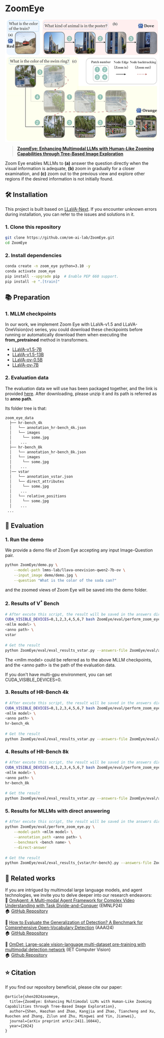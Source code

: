# ZoomEye
<p align="center"> <img src='docs/examples.jpg' align="center" height="400px"> </p>

> [**ZoomEye: Enhancing Multimodal LLMs with Human-Like Zooming Capabilities through Tree-Based Image Exploration**](https://arxiv.org/abs/2411.16044)

Zoom Eye enables MLLMs to **(a)** answer the question directly when the visual information is adequate, **(b)** zoom in gradually for a closer examination, and **(c)** zoom out to the previous view and explore other regions if the desired information is not initially found.


## 🛠️ Installation
This project is built based on [LLaVA-Next](https://github.com/LLaVA-VL/LLaVA-NeXT). If you encounter unknown errors during installation, you can refer to the issues and solutions in it.

### 1. Clone this repository
```bash
git clone https://github.com/om-ai-lab/ZoomEye.git
cd ZoomEye
```
### 2. Install dependencies
```bash
conda create -n zoom_eye python=3.10 -y
conda activate zoom_eye
pip install --upgrade pip  # Enable PEP 660 support.
pip install -e ".[train]"
```

## 📚 Preparation
### 1. MLLM checkpoints
In our work, we implement Zoom Eye with LLaVA-v1.5 and LLaVA-OneVision(ov) series, you could download these checkpoints before running or automatically download them when executing the **from_pretrained** method in transformers.
* [LLaVA-v1.5-7B](https://huggingface.co/liuhaotian/llava-v1.5-7b)
* [LLaVA-v1.5-13B](https://huggingface.co/liuhaotian/llava-v1.5-13b)
* [LLaVA-ov-0.5B](https://huggingface.co/lmms-lab/llava-onevision-qwen2-0.5b-ov)
* [LLaVA-ov-7B](https://huggingface.co/lmms-lab/llava-onevision-qwen2-7b-ov)

### 2. Evaluation data
The evaluation data we will use has been packaged together, and the link is provided [here](https://huggingface.co/datasets/omlab/zoom_eye_data). After downloading, please unzip it and its path is referred as to **anno path**.

Its folder tree is that:
```
zoom_eye_data 
  ├── hr-bench_4k                                  
  │   └── annotation_hr-bench_4k.json
  │   └── images
  │     └── some.jpg
  │    ...
  ├── hr-bench_8k
  │   └── annotation_hr-bench_8k.json
  │   └── images
  │     └── some.jpg
  │    ...
  │── vstar
  │   └── annotation_vstar.json
  │   └── direct_attributes
  │     └── some.jpg
  │    ...
  │   └── relative_positions
  │     └── some.jpg
  │    ...
 ...
```

## 🚀 Evaluation
### 1. Run the demo
We provide a demo file of Zoom Eye accepting any input Image-Question pair.
```bash
python ZoomEye/demo.py \
    --model-path lmms-lab/llava-onevision-qwen2-7b-ov \
    --input_image demo/demo.jpg \
    --question "What is the color of the soda can?"
```
and the zoomed views of Zoom Eye will be saved into the demo folder.

### 2. Results of V<sup>*</sup> Bench
```bash
# After excute this script, the result will be saved in the answers dir: ZoomEye/eval/answers/vstar/<mllm model base name>/merge.jsonl
CUDA_VISIBLE_DEVICES=0,1,2,3,4,5,6,7 bash ZoomEye/eval/perform_zoom_eye.sh \
<mllm model> \
<anno path> \
vstar

# Get the result
python ZoomEye/eval/eval_results_vstar.py --answers-file ZoomEye/eval/answers/vstar/<mllm model base name>/merge.jsonl
```
The \<mllm model\> could be referred as to the above MLLM checkpoints, and the \<anno path\> is the path of the evaluation data.

If you don't have multi-gpu environment, you can set CUDA_VISIBLE_DEVICES=0.

### 3. Results of HR-Bench 4k
```bash
# After excute this script, the result will be saved in the answers dir: ZoomEye/eval/answers/hr-bench_4k/<mllm model base name>/merge.jsonl
CUDA_VISIBLE_DEVICES=0,1,2,3,4,5,6,7 bash ZoomEye/eval/perform_zoom_eye.sh \
<mllm model> \
<anno path> \
hr-bench_4k

# Get the result
python ZoomEye/eval/eval_results_vstar.py --answers-file ZoomEye/eval/answers/vstar/hr-bench_4k/merge.jsonl
```


### 4. Results of HR-Bench 8k
```bash
# After excute this script, the result will be saved in the answers dir: ZoomEye/eval/answers/hr-bench_4k/<mllm model base name>/merge.jsonl
CUDA_VISIBLE_DEVICES=0,1,2,3,4,5,6,7 bash ZoomEye/eval/perform_zoom_eye.sh \
<mllm model> \
<anno path> \
hr-bench_8k

# Get the result
python ZoomEye/eval/eval_results_vstar.py --answers-file ZoomEye/eval/answers/vstar/hr-bench_8k/merge.jsonl
```

### 5. Results for MLLMs with direct answering
```bash
# After excute this script, the result will be saved in the answers dir: ZoomEye/eval/answers/<bench name>/<mllm model base name>/direct_answer.jsonl
python ZoomEye/eval/perform_zoom_eye.py \
    --model-path <mllm model> \
    --annotation_path <anno path> \
    --benchmark <bench name> \
    --direct-answer

# Get the result
python ZoomEye/eval/eval_results_{vstar/hr-bench}.py --answers-file ZoomEye/eval/answers/<bench name>/<mllm model base name>/direct_answer.jsonl
```

## 🔗 Related works
If you are intrigued by multimodal large language models, and agent technologies, we invite you to delve deeper into our research endeavors:  
🔆 [OmAgent: A Multi-modal Agent Framework for Complex Video Understanding with Task Divide-and-Conquer](https://arxiv.org/abs/2406.16620) (EMNLP24)   
🏠 [GitHub Repository](https://github.com/om-ai-lab/OmAgent)

🔆 [How to Evaluate the Generalization of Detection? A Benchmark for Comprehensive Open-Vocabulary Detection](https://arxiv.org/abs/2308.13177) (AAAI24)   
🏠 [GitHub Repository](https://github.com/om-ai-lab/OVDEval/tree/main)

🔆 [OmDet: Large-scale vision-language multi-dataset pre-training with multimodal detection network](https://ietresearch.onlinelibrary.wiley.com/doi/full/10.1049/cvi2.12268) (IET Computer Vision)  
🏠 [Github Repository](https://github.com/om-ai-lab/OmDet)

## ⭐️ Citation

If you find our repository beneficial, please cite our paper:  
```angular2
@article{shen2024zoomeye,
  title={ZoomEye: Enhancing Multimodal LLMs with Human-Like Zooming Capabilities through Tree-Based Image Exploration},
  author={Shen, Haozhan and Zhao, Kangjia and Zhao, Tiancheng and Xu, Ruochen and Zhang, Zilun and Zhu, Mingwei and Yin, Jianwei},
  journal={arXiv preprint arXiv:2411.16044},
  year={2024}
}
```